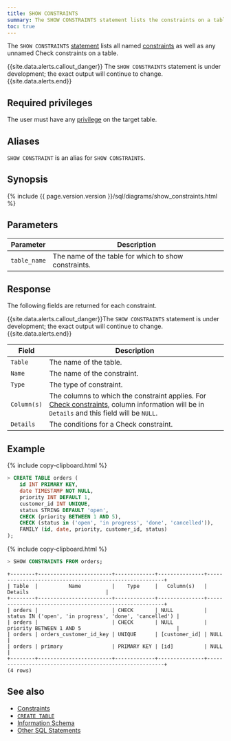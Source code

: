 ```yaml
---
title: SHOW CONSTRAINTS
summary: The SHOW CONSTRAINTS statement lists the constraints on a table.
toc: true
---
```


The `SHOW CONSTRAINTS` [statement](sql-statements.html) lists all named [constraints](constraints.html) as well as any unnamed Check constraints on a table.

{{site.data.alerts.callout_danger}}
The `SHOW CONSTRAINTS` statement is under development; the exact output will continue to change.
{{site.data.alerts.end}}


## Required privileges

The user must have any [privilege](privileges.html) on the target table.

## Aliases

`SHOW CONSTRAINT` is an alias for `SHOW CONSTRAINTS`.

## Synopsis

<div>
  {% include {{ page.version.version }}/sql/diagrams/show_constraints.html %}
</div>

## Parameters

Parameter | Description
----------|------------
`table_name` | The name of the table for which to show constraints.

## Response

The following fields are returned for each constraint.

{{site.data.alerts.callout_danger}}The <code>SHOW CONSTRAINTS</code> statement is under development; the exact output will continue to change.{{site.data.alerts.end}}

Field | Description
------|------------
`Table` | The name of the table.
`Name` | The name of the constraint.
`Type` | The type of constraint.
`Column(s)` | The columns to which the constraint applies. For [Check constraints](check.html), column information will be in `Details` and this field will be `NULL`.
`Details` | The conditions for a Check constraint.

## Example

{% include copy-clipboard.html %}
~~~ sql
> CREATE TABLE orders (
    id INT PRIMARY KEY,
    date TIMESTAMP NOT NULL,
    priority INT DEFAULT 1,
    customer_id INT UNIQUE,
    status STRING DEFAULT 'open',
    CHECK (priority BETWEEN 1 AND 5),
    CHECK (status in ('open', 'in progress', 'done', 'cancelled')),
    FAMILY (id, date, priority, customer_id, status)
);
~~~

{% include copy-clipboard.html %}
~~~ sql
> SHOW CONSTRAINTS FROM orders;
~~~

~~~
+--------+------------------------+-------------+---------------+--------------------------------------------------------+
| Table  |          Name          |    Type     |   Column(s)   |                        Details                         |
+--------+------------------------+-------------+---------------+--------------------------------------------------------+
| orders |                        | CHECK       | NULL          | status IN ('open', 'in progress', 'done', 'cancelled') |
| orders |                        | CHECK       | NULL          | priority BETWEEN 1 AND 5                               |
| orders | orders_customer_id_key | UNIQUE      | [customer_id] | NULL                                                   |
| orders | primary                | PRIMARY KEY | [id]          | NULL                                                   |
+--------+------------------------+-------------+---------------+--------------------------------------------------------+
(4 rows)
~~~

## See also

- [Constraints](constraints.html)
- [`CREATE TABLE`](create-table.html)
- [Information Schema](information-schema.html)
- [Other SQL Statements](sql-statements.html)
